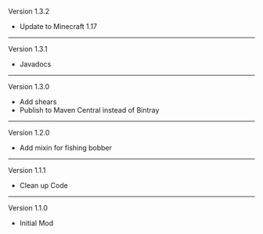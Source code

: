 Version 1.3.2
- Update to Minecraft 1.17
----
Version 1.3.1
- Javadocs
----
Version 1.3.0
- Add shears
- Publish to Maven Central instead of Bintray
----
Version 1.2.0
- Add mixin for fishing bobber
----
Version 1.1.1
- Clean up Code
----
Version 1.1.0
- Initial Mod